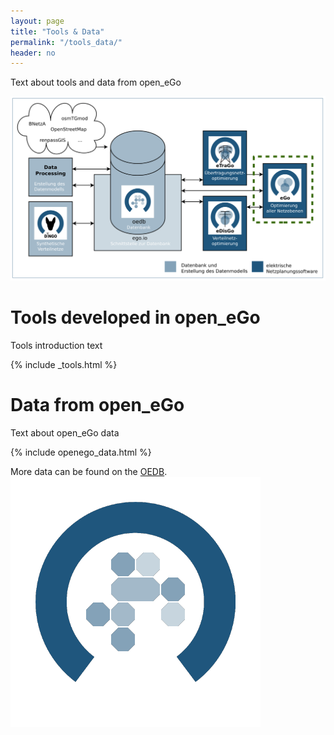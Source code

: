 ```yaml
---
layout: page
title: "Tools & Data"
permalink: "/tools_data/"
header: no
---
```


Text about tools and data from open_eGo

![](/images/open_ego_tool-chain_150dpi.png)

# Tools developed in open_eGo

Tools introduction text

{% include _tools.html %}


# Data from open_eGo

Text about open_eGo data

{% include openego_data.html %}


More data can be found on the [OEDB](https://openenergy-platform.org/).
![](/images/oedb_logo_bad_resolution.png)